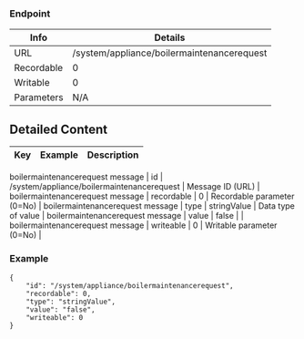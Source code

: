 # 



### Endpoint

| Info  | Details |
| ------------- | ------------- |
| URL   | /system/appliance/boilermaintenancerequest   |
| Recordable   | 0   |
| Writable   | 0   |
| Parameters  | N/A  |

## Detailed Content

|  Key  | Example | Description |
| ------------- | :------: | ------------- |
boilermaintenancerequest message
|  id | /system/appliance/boilermaintenancerequest | Message ID (URL) |
boilermaintenancerequest message
|  recordable | 0 | Recordable parameter (0=No) |
boilermaintenancerequest message
|  type | stringValue | Data type of value |
boilermaintenancerequest message
|  value | false |  |
boilermaintenancerequest message
|  writeable | 0 | Writable parameter (0=No) |

### Example
```
{
    "id": "/system/appliance/boilermaintenancerequest",
    "recordable": 0,
    "type": "stringValue",
    "value": "false",
    "writeable": 0
}
```
